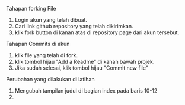 Tahapan forking File

1. Login akun yang telah dibuat.
2. Cari link github repository yang telah dikirimkan.
3. klik fork button di kanan atas di repository page dari akun tersebut.

Tahapan Commits di akun

1. klik file yang telah di fork.
2. klik tombol hijau "Add a Readme" di kanan bawah projek.
3. Jika sudah selesai, klik tombol hijau "Commit new file"


Perubahan yang dilakukan di latihan

1. Mengubah tampilan judul di bagian index pada baris 10-12
2. 
